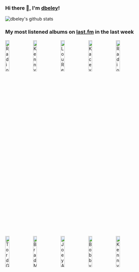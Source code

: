 ### Hi there 👋, I'm [dbeley](https://dbeley.ovh/en)!

![dbeley's github stats](https://github-readme-stats.vercel.app/api?username=dbeley)

### My most listened albums on [last.fm](https://www.last.fm/user/d_beley) in the last week

[<img src='https://lastfm.freetls.fastly.net/i/u/300x300/51214507c81379cd2ae8a0d77f1e0f29.jpg' width='16%' height='16%' alt='Radiohead - OK Computer OKNOTOK 1997 2017'>](https://www.last.fm/music/radiohead/ok%2bcomputer%2boknotok%2b1997%2b2017)&nbsp;
[<img src='https://lastfm.freetls.fastly.net/i/u/300x300/dbdd94e78d771f9cd05420b37a1fec8e.jpg' width='16%' height='16%' alt='Kenny Barron - The Only One'>](https://www.last.fm/music/kenny%2bbarron/the%2bonly%2bone)&nbsp;
[<img src='https://lastfm.freetls.fastly.net/i/u/300x300/2f682b330220c8319e164dd6687cb533.jpg' width='16%' height='16%' alt='Lou Reed - Songs for Drella'>](https://www.last.fm/music/lou%2breed/songs%2bfor%2bdrella)&nbsp;
[<img src='https://lastfm.freetls.fastly.net/i/u/300x300/e1fc9729a547c6bc45464ffc0fad2aa3.png' width='16%' height='16%' alt='Kacey Musgraves - Same Trailer Different Park'>](https://www.last.fm/music/kacey%2bmusgraves/same%2btrailer%2bdifferent%2bpark)&nbsp;
[<img src='https://lastfm.freetls.fastly.net/i/u/300x300/267decde8626b1263f0e3fcb3f43bc4a.png' width='16%' height='16%' alt='Radiohead - A Moon Shaped Pool'>](https://www.last.fm/music/radiohead/a%2bmoon%2bshaped%2bpool)&nbsp;
<br>
[<img src='https://lastfm.freetls.fastly.net/i/u/300x300/956cdf1150cdf92740367cbf368d7fc3.jpg' width='16%' height='16%' alt='Tord Gustavsen Trio - The Other Side'>](https://www.last.fm/music/tord%2bgustavsen%2btrio/the%2bother%2bside)&nbsp;
[<img src='https://lastfm.freetls.fastly.net/i/u/300x300/ad31f768337cec94d967d6c75236f529.jpg' width='16%' height='16%' alt='Brad Mehldau - Finding Gabriel'>](https://www.last.fm/music/brad%2bmehldau/finding%2bgabriel)&nbsp;
[<img src='https://lastfm.freetls.fastly.net/i/u/300x300/e1d3747cc9f71cbe641fa0e70df08b27.jpg' width='16%' height='16%' alt='Joey Alexander - Warna'>](https://www.last.fm/music/joey%2balexander/warna)&nbsp;
[<img src='https://lastfm.freetls.fastly.net/i/u/300x300/9f2d13adedefed75eba2f545fc65659d.jpg' width='16%' height='16%' alt='Bobby Timmons - This Here Is Bobby Timmons'>](https://www.last.fm/music/bobby%2btimmons/this%2bhere%2bis%2bbobby%2btimmons)&nbsp;
[<img src='https://lastfm.freetls.fastly.net/i/u/300x300/e753d921d978d1db8de127a3fa0e9f9d.jpg' width='16%' height='16%' alt='Kenny Barron - At the Piano'>](https://www.last.fm/music/kenny%2bbarron/at%2bthe%2bpiano)&nbsp;
<br>
